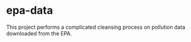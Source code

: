 # epa-data
This project performs a complicated cleansing process on pollution data downloaded from the EPA.
